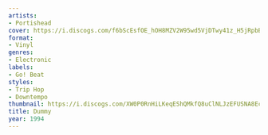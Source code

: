 ```yaml
---
artists:
- Portishead
cover: https://i.discogs.com/f6bScEsfOE_hOH8MZV2W95wd5VjDTwy41z_H5jRpbBM/rs:fit/g:sm/q:90/h:595/w:600/czM6Ly9kaXNjb2dz/LWRhdGFiYXNlLWlt/YWdlcy9SLTIyODQw/LTE1NTMyMjk0MDQt/OTA0OS5qcGVn.jpeg
format:
- Vinyl
genres:
- Electronic
labels:
- Go! Beat
styles:
- Trip Hop
- Downtempo
thumbnail: https://i.discogs.com/XW0P0RnHiLKeqEShQMkfQ8uClNLJzEFUSNA8EcTgCMA/rs:fit/g:sm/q:40/h:150/w:150/czM6Ly9kaXNjb2dz/LWRhdGFiYXNlLWlt/YWdlcy9SLTIyODQw/LTE1NTMyMjk0MDQt/OTA0OS5qcGVn.jpeg
title: Dummy
year: 1994
---
```

